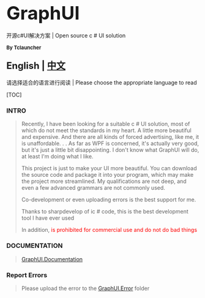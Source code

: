 # <font size=9>GraphUI</font>

开源c#UI解决方案 | Open source c # UI solution 

<font size=2>**By Tclauncher**</font>

#### <font size=5>English | [中文](https://github.com/Tclauncher/GraphUI/blob/master/Documentation/Default/index-zh.md)</font>

请选择适合的语言进行阅读 | Please choose the appropriate language to read

[TOC]

### INTRO

>   Recently, I have been looking for a suitable c # UI solution, most of which do not meet the standards in my heart. A little more beautiful and expensive. And there are all kinds of forced advertising, like me, it is unaffordable. . . As far as WPF is concerned, it's actually very good, but it's just a little bit disappointing. I don't know what GraphUI will do, at least I'm doing what I like.
>
>   This project is just to make your UI more beautiful. You can download the source code and package it into your program, which may make the project more streamlined. My qualifications are not deep, and even a few advanced grammars are not commonly used.
>
>   Co-development or even uploading errors is the best support for me.
>
>   Thanks to sharpdevelop of ic # code, this is the best development tool I have ever used
>
>   In addition, <font color = red>is prohibited for commercial use and do not do bad things</font>

### DOCUMENTATION

> [GraphUI.Documentation](https://github.com/Tclauncher/GraphUI/tree/master/Documentation/index-en)

### Report Errors

> Please upload the error to the [GraphUI.Error](https://github.com/Tclauncher/GraphUI/tree/master/Error) folder

